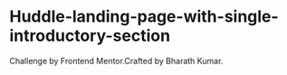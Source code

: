 # Huddle-landing-page-with-single-introductory-section
Challenge by Frontend Mentor.Crafted by Bharath Kumar.

